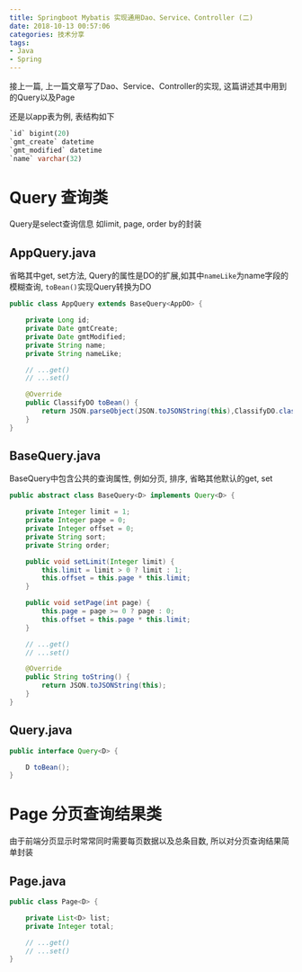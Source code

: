 ```yaml
---
title: Springboot Mybatis 实现通用Dao、Service、Controller (二)
date: 2018-10-13 00:57:06
categories: 技术分享
tags:
- Java
- Spring
---
```


接上一篇, 上一篇文章写了Dao、Service、Controller的实现, 这篇讲述其中用到的Query<D>以及Page<D>

还是以app表为例, 表结构如下
```SQL
`id` bigint(20)
`gmt_create` datetime
`gmt_modified` datetime
`name` varchar(32)
```

# Query 查询类
Query是select查询信息 如limit, page, order by的封装

## AppQuery.java
省略其中get, set方法, Query的属性是DO的扩展,如其中`nameLike`为name字段的模糊查询, `toBean()`实现Query转换为DO
```Java
public class AppQuery extends BaseQuery<AppDO> {

    private Long id;
    private Date gmtCreate;
    private Date gmtModified;
    private String name;
    private String nameLike;

    // ...get()
    // ...set()

    @Override
    public ClassifyDO toBean() {
        return JSON.parseObject(JSON.toJSONString(this),ClassifyDO.class);
    }
}
```
## BaseQuery.java
BaseQuery中包含公共的查询属性, 例如分页, 排序, 省略其他默认的get, set
```Java
public abstract class BaseQuery<D> implements Query<D> {

    private Integer limit = 1;
    private Integer page = 0;
    private Integer offset = 0;
    private String sort;
    private String order;

    public void setLimit(Integer limit) {
        this.limit = limit > 0 ? limit : 1;
        this.offset = this.page * this.limit;
    }

    public void setPage(int page) {
        this.page = page >= 0 ? page : 0;
        this.offset = this.page * this.limit;
    }

    // ...get()
    // ...set()

    @Override
    public String toString() {
        return JSON.toJSONString(this);
    }
}
```
## Query.java
```Java
public interface Query<D> {

    D toBean();
}
```

# Page 分页查询结果类
由于前端分页显示时常常同时需要每页数据以及总条目数, 所以对分页查询结果简单封装
## Page.java
```Java
public class Page<D> {

    private List<D> list;
    private Integer total;

    // ...get()
    // ...set()
}
```